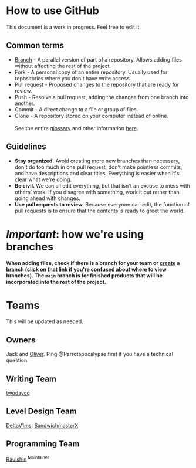 # How to use GitHub
This document is a work in progress. Feel free to edit it.
## Common terms
* [Branch](https://docs.github.com/en/github/getting-started-with-github/github-glossary#branch) - A parallel version of part of a repository. Allows adding files without affecting the rest of the project.
* Fork - A personal copy of an entire repository. Usually used for repositories where you don't have write access.
* Pull request - Proposed changes to the repository that are ready for review.
* Push - Resolve a pull request, adding the changes from one branch into another.
* Commit - A direct change to a file or group of files.
* Clone - A repository stored on your computer instead of online.<br><br>
See the entire [glossary](https://docs.github.com/en/github/getting-started-with-github/github-glossary) and other information [here](https://docs.github.com/en).
## Guidelines
* <b>Stay organized.</b> Avoid creating more new branches than necessary, don't do too much in one pull request, don't make pointless commits, and have descriptions and clear titles. Everything is easier when it's clear what we're doing.
* <b>Be civil.</b> We can all edit everything, but that isn't an excuse to mess with others' work. If you disagree with something, work it out rather than going ahead with changes.
* <b>Use pull requests to review.</b> Because everyone can edit, the function of pull requests is to ensure that the contents is ready to greet the world.
# _Important_: how we're using branches
<b>When adding files, check if there is a branch for your team or [create](https://docs.github.com/en/github/collaborating-with-issues-and-pull-requests/creating-and-deleting-branches-within-your-repository#creating-a-branch) a branch (click on that link if you're confused about where to view branches). The `main` branch is for finished products that will be incorporated into the rest of the project.</b>
# Teams
This will be updated as needed.
## Owners
Jack and [Oliver](https://github.com/Parrotapocalypse). Ping @Parrotapocalypse first if you have a technical question.
## Writing Team
[twodaycc](https://github.com/twodaycc)
<!--## Art Team-->
## Level Design Team
[DeltaV1ms](https://github.com/DeltaV1ms),
[SandwichmasterX](https://github.com/SandwichmasterX)
## Programming Team
[Rauishin](https://github.com/Rauishin)<sup> Maintainer</sup>
<!--## Music Team-->
